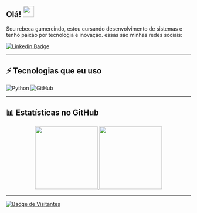 ## Olá! <img src="https://raw.githubusercontent.com/aemmadi/aemmadi/master/wave.gif" width="30">

Sou rebeca gumercindo, estou cursando desenvolvimento de sistemas e tenho paixão por tecnologia e inovação. essas são minhas redes sociais:

 [![Linkedin Badge](https://img.shields.io/badge/rebeca-gumercindoblue?style=flat-square&logo=Linkedin&logoColor=white&link=https://www.linkedin.com/in/rebeca-gumercindo/)](https://www.linkedin.com/in/rebeca-gumercindo/) 

---

## ⚡ Tecnologias que eu uso

![Python](https://img.shields.io/badge/-Python-black?style=flat-square&logo=Python)
![GitHub](https://img.shields.io/badge/-GitHub-181717?style=flat-square&logo=github)

---

## 📊 Estatísticas no GitHub

<div align="center">
  <a href="https://github.com/rebecag2">
  <img height="171em" src="https://github-readme-stats.vercel.app/api?username=rebecag2r&show_icons=true&theme=tokyonight&include_all_commits=true&count_private=true"/>
  <img height="171em" src="https://github-readme-stats.vercel.app/api/top-langs/?username=rebecag2&layout=compact&langs_count=7&theme=tokyonight"/>
</div>

---

![Badge de Visitantes](https://visitor-badge.laobi.icu/badge?page_id=rebecag2.rebecag2)
